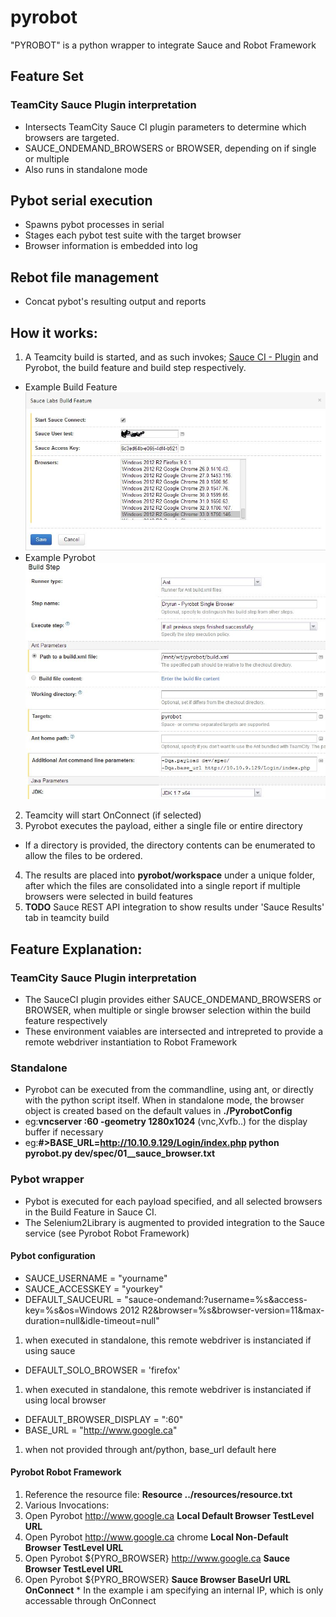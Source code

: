 pyrobot
=======

"PYROBOT" is a python wrapper to integrate Sauce and Robot Framework

## Feature Set

### TeamCity Sauce Plugin interpretation
- Intersects TeamCity Sauce CI plugin parameters to determine which browsers are targeted. 
- SAUCE_ONDEMAND_BROWSERS or BROWSER, depending on if single or multiple
- Also runs in standalone mode

## Pybot serial execution
- Spawns pybot processes in serial
- Stages each pybot test suite with the target browser
- Browser information is embedded into log

## Rebot file management
- Concat  pybot's resulting output and reports


## How it works:
1. A Teamcity build is started, and as such invokes; [Sauce CI - Plugin](http://saucelabs.com/teamcity/1 "SauceLabs Teamcity plugin") and Pyrobot, the build feature and build step respectively.
  * Example Build Feature ![Build Feature](docs/teamcitybuildfeature_sauce.jpg?raw=true)
  * Example Pyrobot ![Pyrobot](docs/teamcitybuild_sauce.jpg?raw=true)
2. Teamcity will start OnConnect (if selected)
3. Pyrobot executes the payload, either a single file or entire directory
  * If a directory is provided, the directory contents can be enumerated to allow the files to be ordered.
4. The results are placed into __pyrobot/workspace__ under a unique folder, after which the files are consolidated into a single report if multiple browsers were selected in build features
5. __TODO__ Sauce REST API integration to show results under 'Sauce Results' tab in teamcity build

## Feature Explanation:
### TeamCity Sauce Plugin interpretation
  * The SauceCI plugin provides either SAUCE_ONDEMAND_BROWSERS or BROWSER, when multiple or single browser selection within the build feature respectively
  * These environment vaiables are intersected and intrepreted to provide a remote webdriver instantiation to Robot Framework  
### Standalone 
  * Pyrobot can be executed from the commandline, using ant, or directly with the python script itself. When in standalone mode, the browser object is created based on the default values in __./PyrobotConfig__
  * eg:**vncserver :60 -geometry 1280x1024** (vnc,Xvfb..) for the display buffer if necessary
  * eg:**#>BASE_URL=http://10.10.9.129/Login/index.php python pyrobot.py dev/spec/01__sauce_browser.txt**
### Pybot wrapper
  * Pybot is executed for each payload specified, and all selected browsers in the Build Feature in Sauce CI.
  * The Selenium2Library is augmented to provided integration to the Sauce service (see Pyrobot Robot Framework)

#### Pybot configuration
  * SAUCE_USERNAME = "yourname"
  * SAUCE_ACCESSKEY = "yourkey"
  * DEFAULT_SAUCEURL = "sauce-ondemand:?username=%s&access-key=%s&os=Windows 2012 R2&browser=%s&browser-version=11&max-duration=null&idle-timeout=null"
  1. when executed in standalone, this remote webdriver is instanciated if using sauce
  * DEFAULT_SOLO_BROWSER = 'firefox'
  1. when executed in standalone, this remote webdriver is instanciated if using local browser
  * DEFAULT_BROWSER_DISPLAY = ":60"
  * BASE_URL = "http://www.google.ca"
  1. when not provided through ant/python, base_url default here
  
#### Pyrobot Robot Framework
1. Reference the resource file: **Resource       ../resources/resource.txt**
2. Various Invocations:
  1. 	Open Pyrobot	  http://www.google.ca                              __Local Default Browser TestLevel URL__
  2. 	Open Pyrobot 	  http://www.google.ca      chrome                  __Local Non-Default Browser TestLevel URL__
  3. 	Open Pyrobot 	  ${PYRO_BROWSER}           http://www.google.ca    __Sauce Browser TestLevel URL__
  4. 	Open Pyrobot	  ${PYRO_BROWSER}                                   __Sauce Browser BaseUrl URL OnConnect__
    * In the example i am specifying an internal IP, which is only accessable through OnConnect

